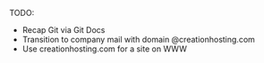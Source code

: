 TODO: 
 - Recap Git via Git Docs
 - Transition to company mail with domain @creationhosting.com
 - Use creationhosting.com for a site on WWW
